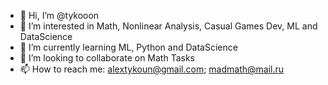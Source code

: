 - 👋 Hi, I’m @tykooon
- 👀 I’m interested in Math, Nonlinear Analysis, Casual Games Dev, ML and DataScience
- 🌱 I’m currently learning ML, Python and DataScience
- 💞️ I’m looking to collaborate on Math Tasks
- 📫 How to reach me: alextykoun@gmail.com; madmath@mail.ru

<!---
tykooon/tykooon is a ✨ special ✨ repository because its `README.md` (this file) appears on your GitHub profile.
You can click the Preview link to take a look at your changes.
--->
